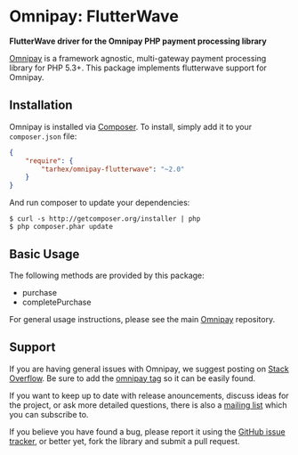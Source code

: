 # Omnipay: FlutterWave

**FlutterWave driver for the Omnipay PHP payment processing library**

<!--[![Build Status](https://travis-ci.org/thephpleague/omnipay-flutterwave.png?branch=master)](https://travis-ci.org/thephpleague/omnipay-flutterwave)-->
<!--[![Latest Stable Version](https://poser.pugx.org/omnipay/flutterwave/version.png)](https://packagist.org/packages/omnipay/flutterwave)-->
<!--[![Total Downloads](https://poser.pugx.org/omnipay/2c2p/d/total.png)](https://packagist.org/packages/omnipay/flutterwave)-->

[Omnipay](https://github.com/thephpleague/omnipay) is a framework agnostic, multi-gateway payment
processing library for PHP 5.3+. This package implements flutterwave support for Omnipay.

## Installation

Omnipay is installed via [Composer](http://getcomposer.org/). To install, simply add it
to your `composer.json` file:

```json
{
    "require": {
        "tarhex/omnipay-flutterwave": "~2.0"
    }
}
```

And run composer to update your dependencies:

    $ curl -s http://getcomposer.org/installer | php
    $ php composer.phar update

## Basic Usage

The following methods are provided by this package:

+ purchase
+ completePurchase

For general usage instructions, please see the main [Omnipay](https://github.com/thephpleague/omnipay)
repository.


## Support

If you are having general issues with Omnipay, we suggest posting on
[Stack Overflow](http://stackoverflow.com/). Be sure to add the
[omnipay tag](http://stackoverflow.com/questions/tagged/omnipay) so it can be easily found.

If you want to keep up to date with release anouncements, discuss ideas for the project,
or ask more detailed questions, there is also a [mailing list](https://groups.google.com/forum/#!forum/omnipay) which
you can subscribe to.

If you believe you have found a bug, please report it using the [GitHub issue tracker](https://github.com/tarhex/omnipay-flutterwave/issues),
or better yet, fork the library and submit a pull request.

